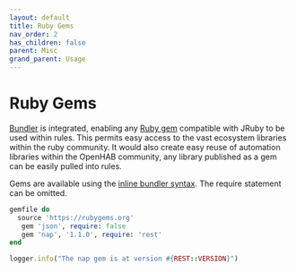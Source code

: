 ```yaml
---
layout: default
title: Ruby Gems
nav_order: 2
has_children: false
parent: Misc
grand_parent: Usage
---
```


# Ruby Gems

[Bundler](https://bundler.io/) is integrated, enabling any [Ruby gem](https://rubygems.org/) compatible with JRuby to be used within rules. This permits easy access to the vast ecosystem libraries within the ruby community.  It would also create easy reuse of automation libraries within the OpenHAB community, any library published as a gem can be easily pulled into rules. 

Gems are available using the [inline bundler syntax](https://bundler.io/guides/bundler_in_a_single_file_ruby_script.html). The require statement can be omitted. 


```ruby
gemfile do
  source 'https://rubygems.org'
   gem 'json', require: false
   gem 'nap', '1.1.0', require: 'rest'
end

logger.info("The nap gem is at version #{REST::VERSION}")     
```